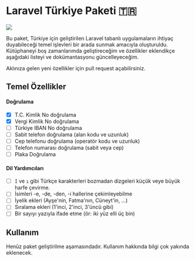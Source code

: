 Laravel Türkiye Paketi 🇹🇷
==========

![](https://travis-ci.org/aozisik/laravel-turkiye.svg?branch=master)

Bu paket, Türkiye için geliştirilen Laravel tabanlı uygulamaların ihtiyaç duyabileceği temel işlevleri bir arada sunmak amacıyla oluşturuldu. Kütüphaneyi boş zamanlarımda geliştireceğim ve özellikler eklendikçe aşağıdaki listeyi ve dokümantasyonu güncelleyeceğim.

Aklınıza gelen yeni özellikler için pull request açabilirsiniz.

## Temel Özellikler

#### Doğrulama
- [x] T.C. Kimlik No doğrulama
- [x] Vergi Kimlik No doğrulama
- [ ] Türkiye IBAN No doğrulama
- [ ] Sabit telefon doğrulama (alan kodu ve uzunluk)
- [ ] Cep telefonu doğrulama (operatör kodu ve uzunluk)
- [ ] Telefon numarası doğrulama (sabit veya cep)
- [ ] Plaka Doğrulama

#### Dil Yardımcıları
- [ ] `İ` ve `ı` gibi Türkçe karakterleri bozmadan dizgeleri küçük veye büyük harfe çevirme.
- [ ] İsimleri -e, -de, -den, -i hallerine çekimleyebilme
- [ ] İyelik ekleri (Ayşe'nin, Fatma'nın, Cüneyt'in, ...)
- [ ] Sıralama ekleri (1'inci, 2'inci, 3'üncü gibi)
- [ ] Bir sayıyı yazıyla ifade etme (ör: iki yüz elli üç bin)

## Kullanım

Henüz paket geliştirilme aşamasındadır. Kullanım hakkında bilgi çok yakında eklenecek.